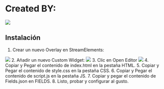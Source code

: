 # Created BY: 
<img src="https://i.imgur.com/ZQiRuQ1.png" />

## Instalación
1. Crear un nuevo Overlay en StreamElements:
<img src="https://static.wixstatic.com/media/bd2e25_7b545924b0124c769e65090280c30d77~mv2.png/v1/fill/w_740,h_232,al_c,q_95/bd2e25_7b545924b0124c769e65090280c30d77~mv2.webp" />
2. Añadir un nuevo Custom Widget:
 <img src="https://static.wixstatic.com/media/bd2e25_062d8b9b77a84db2b4972bab412feffe~mv2.png/v1/fill/w_740,h_280,al_c,q_95/bd2e25_062d8b9b77a84db2b4972bab412feffe~mv2.webp"/>
3. Clic en Open Editor
  <img src="https://i.imgur.com/SaojjSH.png"/>
4. Copiar y Pegar el contenido de index.html en la pestaña HTML.
5. Copiar y Pegar el contenido de style.css en la pestaña CSS.
6. Copiar y Pegar el contenido de script.js en la pestaña JS.
7. Copiar y pegar el contenido de Fields.json en FIELDS.
8. Listo, probar y configurar al gusto.
